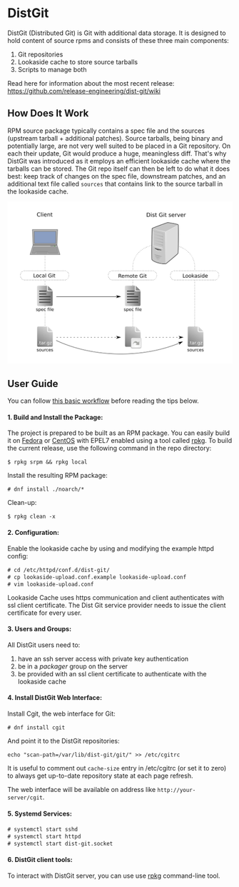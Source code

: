 DistGit
=======

DistGit (Distributed Git) is Git with additional data storage. It is designed to hold content of source rpms and consists of these three main components:

 1. Git repositories
 2. Lookaside cache to store source tarballs
 3. Scripts to manage both

Read here for information about the most recent release: https://github.com/release-engineering/dist-git/wiki

How Does It Work
----------------

RPM source package typically contains a spec file and the sources (upstream tarball + additional patches). Source tarballs, being binary and potentially large, are not very well suited to be placed in a Git repository. On each their update, Git would produce a huge, meaningless diff. That's why DistGit was introduced as it employs an efficient lookaside cache where the tarballs can be stored. The Git repo itself can then be left to do what it does best: keep track of changes on the spec file, downstream patches, and an additional text file called `sources` that contains link to the source tarball in the lookaside cache.

![storage](/images/storage.png)

User Guide
----------

You can follow [this basic workflow](https://clime.github.io/2017/05/20/DistGit-1.0.html#okay-i-want-to-try-the-distgit-package-out-how) before reading the tips below.

#### 1. Build and Install the Package:

The project is prepared to be built as an RPM package. You can easily build it on [Fedora](https://getfedora.org/) or [CentOS](https://www.centos.org/) with EPEL7 enabled using a tool called [rpkg](https://pagure.io/rpkg-client).
To build the current release, use the following command in the repo directory:

```
$ rpkg srpm && rpkg local
```

Install the resulting RPM package:

```
# dnf install ./noarch/*
```

Clean-up:
```
$ rpkg clean -x
```

#### 2. Configuration:

Enable the lookaside cache by using and modifying the example httpd config:

```
# cd /etc/httpd/conf.d/dist-git/
# cp lookaside-upload.conf.example lookaside-upload.conf
# vim lookaside-upload.conf
```

Lookaside Cache uses https communication and client authenticates with ssl client certificate. The Dist Git service provider needs to issue the client certificate for every user.

#### 3. Users and Groups:

All DistGit users need to:

 1. have an ssh server access with private key authentication
 2. be in a *packager* group on the server
 3. be provided with an ssl client certificate to authenticate with the lookaside cache

#### 4. Install DistGit Web Interface:

Install Cgit, the web interface for Git:

```
# dnf install cgit
```

And point it to the DistGit repositories:

```
echo "scan-path=/var/lib/dist-git/git/" >> /etc/cgitrc
```

It is useful to comment out `cache-size` entry in /etc/cgitrc (or set it to zero) to always get up-to-date repository state at each page refresh.

The web interface will be available on address like `http://your-server/cgit`.

#### 5. Systemd Services:

```
# systemctl start sshd
# systemctl start httpd
# systemctl start dist-git.socket
```

#### 6. DistGit client tools:

To interact with DistGit server, you can use use [rpkg](https://pagure.io/rpkg-client) command-line tool.
